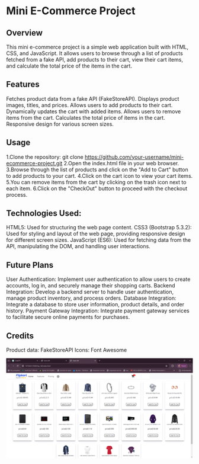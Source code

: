 # Mini E-Commerce Project
## Overview
This mini e-commerce project is a simple web application built with HTML, CSS, and JavaScript. It allows users to browse through a list of products fetched from a fake API, add products to their cart, view their cart items, and calculate the total price of the items in the cart.


## Features
Fetches product data from a fake API (FakeStoreAPI).
Displays product images, titles, and prices.
Allows users to add products to their cart.
Dynamically updates the cart with added items.
Allows users to remove items from the cart.
Calculates the total price of items in the cart.
Responsive design for various screen sizes.

## Usage
1.Clone the repository:
git clone https://github.com/your-username/mini-ecommerce-project.git
2.Open the index.html file in your web browser.
3.Browse through the list of products and click on the "Add to Cart" button to add products to your cart.
4.Click on the cart icon to view your cart items.
5.You can remove items from the cart by clicking on the trash icon next to each item.
6.Click on the "CheckOut" button to proceed with the checkout process.

## Technologies Used:
HTML5: Used for structuring the web page content.
CSS3 (Bootstrap 5.3.2): Used for styling and layout of the web page, providing responsive design for different screen sizes.
JavaScript (ES6): Used for fetching data from the API, manipulating the DOM, and handling user interactions.

## Future Plans
User Authentication: Implement user authentication to allow users to create accounts, log in, and securely manage their shopping carts.
Backend Integration: Develop a backend server to handle user authentication, manage product inventory, and process orders.
Database Integration: Integrate a database to store user information, product details, and order history.
Payment Gateway Integration: Integrate payment gateway services to facilitate secure online payments for purchases.

## Credits
Product data: FakeStoreAPI
Icons: Font Awesome

![Screenshot](https://github.com/som8761/75-day-code-challange/blob/090788f6aec42bcb8a7cd0cc84dc2cd3f7083979/Day_34/Fetch%20API%20-%20Google%20Chrome%2005-05-2024%2021_07_58.png)
